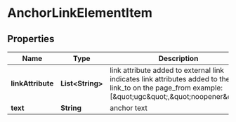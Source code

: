 

# AnchorLinkElementItem


## Properties

| Name | Type | Description | Notes |
|------------ | ------------- | ------------- | -------------|
|**linkAttribute** | **List&lt;String&gt;** | link attribute added to external link indicates link attributes added to the link_to on the page_from example: [\&quot;ugc\&quot;,\&quot;noopener\&quot;] |  [optional] |
|**text** | **String** | anchor text |  [optional] |



